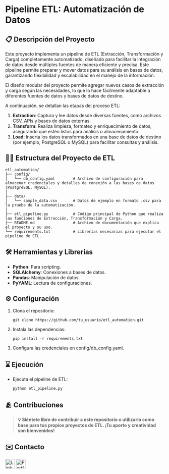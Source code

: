 # Pipeline ETL: Automatización de Datos

## 📋 Descripción del Proyecto

Este proyecto implementa un pipeline de ETL (Extracción, Transformación y Carga) completamente automatizado, diseñado para facilitar la integración de datos desde múltiples fuentes de manera eficiente y precisa. Este pipeline permite preparar y mover datos para su análisis en bases de datos, garantizando flexibilidad y escalabilidad en el manejo de la información.

El diseño modular del proyecto permite agregar nuevos casos de extracción y carga según las necesidades, lo que lo hace fácilmente adaptable a diferentes fuentes de datos y bases de datos de destino.

A continuación, se detallan las etapas del proceso ETL:

1. **Extraction**: Captura y lee datos desde diversas fuentes, como archivos CSV, APIs y bases de datos externas.
2. **Transform**: Realiza limpieza, formateo y enriquecimiento de datos, asegurando que estén listos para análisis o almacenamiento.
3. **Load**: Inserta los datos transformados en una base de datos de destino (por ejemplo, PostgreSQL o MySQL) para facilitar consultas y análisis.

## 🧑‍💻 Estructura del Proyecto de ETL

```plaintext
etl_automation/
├── config/
│   └── db_config.yaml        # Archivo de configuración para almacenar credenciales y detalles de conexión a las bases de datos (PostgreSQL, MySQL).
│
├── data/
│   └── sample_data.csv       # Datos de ejemplo en formato .csv para la prueba de la automatización.
│
├── etl_pipeline.py           # Código principal de Python que realiza las funciones de Extracción, Transformación y Carga.
├── README.md                 # Archivo de documentación que explica el proyecto y su uso.
└── requirements.txt          # Librerías necesarias para ejecutar el pipeline de ETL.
```

## 🛠️ Herramientas y Librerías

- **Python**: Para scripting.
- **SQLAlchemy**: Conexiones a bases de datos.
- **Pandas**: Manipulación de datos.
- **PyYAML**: Lectura de configuraciones.

## ⚙️ Configuración

1. Clona el repositorio:

   ```plaintext
   git clone https://github.com/tu_usuario/etl_automation.git
   ```

2. Instala las dependencias:

   ```plaintext
   pip install -r requirements.txt
   ```

3. Configura las credenciales en config/db_config.yaml.

## ⌛ Ejecución

- Ejecuta el pipeline de ETL:

  ```bash
  python etl_pipeline.py
  ```

## 🫂 Contribuciones

> **💡 Siéntete libre de contribuir a este repositorio o utilizarlo como base para tus propios proyectos de ETL. ¡Tu aporte y creatividad son bienvenidos!**

<!-- Connect With Me -->

## ✉️ Contacto

<a href="https://www.linkedin.com/in/jeanpaulomv/"><img src="https://img.shields.io/badge/jeanpaulomv-0077B5?style=for-the-badge&logo=linkedin&logoColor=white" alt="LinkedIn" height="30"></a>
<a href="https://www.datascienceportfol.io/jeanpaulomv"><img src="https://img.shields.io/badge/Portfolio-255E63?style=for-the-badge&logo=About.me&logoColor=white" alt="Portfolio" height="30"></a>
